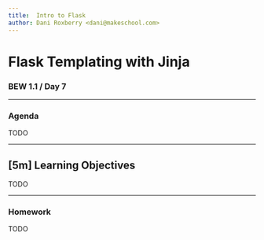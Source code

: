 ```yaml
---
title:  Intro to Flask
author: Dani Roxberry <dani@makeschool.com>
---
```


<!-- Run this slideshow via the following command: -->
<!-- reveal-md README.md -w --css=makeschool.css -->


<!-- .slide: data-background="./header.svg" data-background-repeat="none" data-background-size="40% 40%" data-background-position="center 10%" -->
# Flask Templating with Jinja

### BEW 1.1 / Day 7

---

### Agenda

TODO

---

## **[5m]** Learning Objectives

TODO

---

### Homework

TODO


